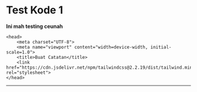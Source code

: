 # Test Kode 1

**Ini mah testing ceunah**

```
<head>
    <meta charset="UTF-8">
    <meta name="viewport" content="width=device-width, initial-scale=1.0">
    <title>Buat Catatan</title>
    <link href="https://cdn.jsdelivr.net/npm/tailwindcss@2.2.19/dist/tailwind.min.css" rel="stylesheet">
</head>
```

---
